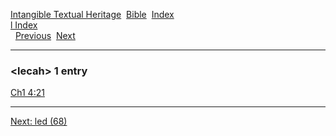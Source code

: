 [Intangible Textual Heritage](../../index)  [Bible](../index) 
[Index](index)   
[l Index](_l_)  
  [Previous](c06706)  [Next](c06708) 

------------------------------------------------------------------------

### &lt;lecah&gt; 1 entry

[Ch1 4:21](../kjv/ch1004.htm#021)  

------------------------------------------------------------------------

[Next: led (68)](c06708)
